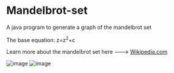 # Mandelbrot-set
A java program to generate a graph of the mandelbrot set

The base equation: z=z<sup>2</sup>+c

Learn more about the mandelbrot set here ---> [Wikipedia.com](https://en.wikipedia.org/wiki/Mandelbrot_set)

![image](/demo.gif)
![image](/demo2.gif)
